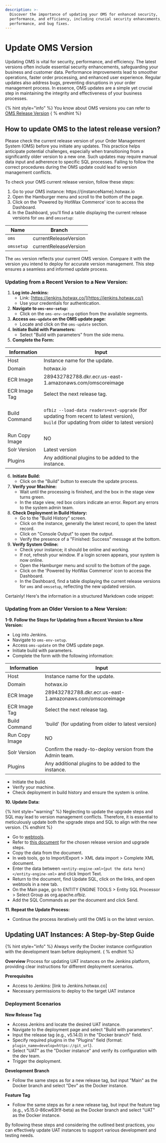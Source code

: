 ```yaml
---
description: >-
  Discover the importance of updating your OMS for enhanced security,
  performance, and efficiency, including crucial security enhancements, improved
  performance, and bug fixes.
---
```


# Update OMS Version

Updating OMS is vital for security, performance, and efficiency. The latest versions often include essential security enhancements, safeguarding your business and customer data. Performance improvements lead to smoother operations, faster order processing, and enhanced user experience. Regular updates also address bugs, preventing disruptions in your order management process. In essence, OMS updates are a simple yet crucial step in maintaining the integrity and effectiveness of your business processes.

{% hint style="info" %} You know about OMS versions you can refer to [OMS Release Version](https://docs.hotwax.co/integrate-with-hotwax/oms-release-versions/omsreleases) { % endhint %}

## How to update OMS to the latest release version?

Please check the current release version of your Order Management System (OMS) before you initiate any updates. This practice helps anticipate potential challenges, especially when transitioning from a significantly older version to a new one. Such updates may require manual data input and adherence to specific SQL processes. Failing to follow the correct procedures during the OMS update could lead to version management conflicts.

To check your OMS current release version, follow these steps:

1. Go to your OMS instance: https://{instanceName}.hotwax.io
2. Open the Hamburger menu and scroll to the bottom of the page.
3. Click on the 'Powered by HotWax Commerce' icon to access the Dashboard.
4. In the Dashboard, you'll find a table displaying the current release versions for `oms` and `omssetup`:

| Name       | Branch                |
| ---------- | --------------------- |
| `oms`      | currentReleaseVersion |
| `omssetup` | currentReleaseVersion |

The `oms` version reflects your current OMS version. Compare it with the version you intend to deploy for accurate version management. This step ensures a seamless and informed update process.

### Updating from a Recent Version to a New Version:

1. **Log into Jenkins:**
   * Link: [https://jenkins.hotwax.co/](https://jenkins.hotwax.co/)
   * Use your credentials for authentication.
2. **Navigate to `oms-env-setup`:**
   * Click on the `oms-env-setup` option from the available segments.
3. **Access `oms-update` on the OMS update page:**
   * Locate and click on the `oms-update` section.
4. **Initiate Build with Parameters:**
   * Select "Build with parameters" from the side menu.
5. **Complete the Form:**

| Information    | Input                                                                                                                                                                     |
| -------------- | ------------------------------------------------------------------------------------------------------------------------------------------------------------------------- |
| Host           | Instance name for the update.                                                                                                                                             |
| Domain         | hotwax.io                                                                                                                                                                 |
| ECR Image      | 289432782788.dkr.ecr.us-east-1.amazonaws.com/omscoreimage                                                                                                                 |
| ECR Image Tag  | Select the next release tag.                                                                                                                                              |
| Build Command  | <p><code>ofbiz --load-data readers=ext-upgrade</code> (for updating from recent to latest version),<br><code>build</code> (for updating from older to latest version)</p> |
| Run Copy Image | NO                                                                                                                                                                        |
| Solr Version   | Latest version                                                                                                                                                            |
| Plugins        | Any additional plugins to be added to the instance.                                                                                                                       |

6. **Initiate Build:**
   * Click on the "Build" button to execute the update process.
7. **Verify your Machine:**
   * Wait until the processing is finished, and the box in the stage view turns green.
   * In the stage view, red box colors indicate an error. Report any errors to the system admin team.
8. **Check Deployment in Build History:**
   * Go to the "Build History" screen.
   * Click on the instance, generally the latest record, to open the latest record.
   * Click on "Console Output" to open the output.
   * Verify the presence of a "Finished: Success" message at the bottom.
9. **Verify System Online:**
   * Check your instance; it should be online and working.
   * If not, refresh your window. If a login screen appears, your system is now online.
   * Open the Hamburger menu and scroll to the bottom of the page.
   * Click on the 'Powered by HotWax Commerce' icon to access the Dashboard.
   * In the Dashboard, find a table displaying the current release versions for `oms` and `omssetup`, reflecting the new updated version.

Certainly! Here's the information in a structured Markdown code snippet:

### Updating from an Older Version to a New Version:

**1-9. Follow the Steps for Updating from a Recent Version to a New Version:**

* Log into Jenkins.
* Navigate to `oms-env-setup`.
* Access `oms-update` on the OMS update page.
* Initiate build with parameters.
* Complete the form with the following information:

| Information    | Input                                                     |
| -------------- | --------------------------------------------------------- |
| Host           | Instance name for the update.                             |
| Domain         | hotwax.io                                                 |
| ECR Image      | 289432782788.dkr.ecr.us-east-1.amazonaws.com/omscoreimage |
| ECR Image Tag  | Select the next release tag.                              |
| Build Command  | 'build' (for updating from older to latest version)       |
| Run Copy Image | NO                                                        |
| Solr Version   | Confirm the ready-to-deploy version from the Admin team.  |
| Plugins        | Any additional plugins to be added to the instance.       |

* Initiate the build.
* Verify your machine.
* Check deployment in build history and ensure the system is online.

**10. Update Data:**

{% hint style="warning" %}
Neglecting to update the upgrade steps and SQL may lead to version management conflicts. Therefore, it is essential to meticulously update both the upgrade steps and SQL to align with the new version.
{% endhint %}

* Go to [webtools](https://{instancename}.hotwax.io/webtools).
* Refer to [this document](https://docs.hotwax.co/deployment-and-configurations/additional-resources/omsreleases) for the chosen release version and upgrade steps.
* Copy the data from the document.
* In web tools, go to Import/Export > XML data import > Complete XML document.
* Enter the data between `<entity-engine-xml>{put the data here}</entity-engine-xml>` and click Import Text.
* Return to the document, find Update SQL, click on the links, and open webtools in a new tab.
* On the Main page, go to ENTITY ENGINE TOOLS > Entity SQL Processor > Select Group as org.apache.ofbiz.
* Add the SQL Commands as per the document and click Send.

**11. Repeat the Update Process:**

* Continue the process iteratively until the OMS is on the latest version.


## Updating UAT Instances: A Step-by-Step Guide

{% hint style="info" %} Always verify the Docker instance configuration with the development team before deployment. { % endhint %}

**Overview**
Process for updating UAT instances on the Jenkins platform, providing clear instructions for different deployment scenarios.

**Prerequisites**
* Access to Jenkins: [link to Jenkins.hotwax.co]
* Necessary permissions to deploy to the target UAT instance

### Deployment Scenarios

**New Release Tag**
* Access Jenkins and locate the desired UAT instance.
* Navigate to the deployment page and select "Build with parameters".
* Input the release tag (e.g., v5.14.0) in the "Docker branch" field.
* Specify required plugins in the "Plugins" field (format: `plugin_name=develop=https://git_url`).
* Select "UAT" as the "Docker instance" and verify its configuration with the dev team.
* Trigger the deployment.

**Development Branch**
* Follow the same steps as for a new release tag, but input "Main" as the Docker branch and select "Dev" as the Docker instance.

**Feature Tag**
* Follow the same steps as for a new release tag, but input the feature tag (e.g., v5.15.0-86cw63t1f-beta) as the Docker branch and select "UAT" as the Docker instance.

By following these steps and considering the outlined best practices, you can effectively update UAT instances to support various development and testing needs.